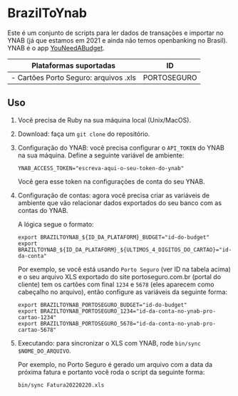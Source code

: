 # BrazilToYnab

Este é um conjunto de scripts para ler dados de transações e importar no YNAB
(já que estamos em 2021 e ainda não temos openbanking no Brasil). YNAB é o app
[YouNeedABudget](youneedabudget.com).

| Plataformas suportadas                | ID          |
|---------------------------------------|-------------|
| - Cartões Porto Seguro: arquivos .xls | PORTOSEGURO |

## Uso

1. Você precisa de Ruby na sua máquina local (Unix/MacOS).
1. Download: faça um `git clone` do repositório.
1. Configuração do YNAB: você precisa configurar o `API_TOKEN` do YNAB na sua
   máquina. Define a seguinte variável de ambiente:

   ```
   YNAB_ACCESS_TOKEN="escreva-aqui-o-seu-token-do-ynab"
   ```

   Você gera esse token na configurações de conta do seu YNAB.

1. Configuração de contas: agora você precisa criar as variáveis de ambiente que vão
   relacionar dados exportados do seu banco com as contas do YNAB.

   A lógica segue o formato:

   ```
   export BRAZILTOYNAB_${ID_DA_PLATAFORM}_BUDGET="id-do-budget"
   export BRAZILTOYNAB_${ID_DA_PLATAFORM}_${ULTIMOS_4_DIGITOS_DO_CARTAO}="id-da-conta"
   ```

   Por exemplo, se você está usando `Porto Seguro` (ver ID na tabela acima) e o
   seu arquivo XLS exportado do site portoseguro.com.br (portal do cliente) tem
   os cartões com final `1234` e `5678` (eles aparecem como cabeçalho no
   arquivo), então configure as variáveis da seguinte forma:

   ```
   export BRAZILTOYNAB_PORTOSEGURO_BUDGET="id-do-budget"
   export BRAZILTOYNAB_PORTOSEGURO_1234="id-da-conta-no-ynab-pro-cartao-1234"
   export BRAZILTOYNAB_PORTOSEGURO_5678="id-da-conta-no-ynab-pro-cartao-5678"
   ```

1. Executando: para sincronizar o XLS com YNAB, rode `bin/sync $NOME_DO_ARQUIVO`.

    Por exemplo, no Porto Seguro é gerado um arquivo com a data da próxima
    fatura e portanto você roda o script da seguinte forma:

    ```
    bin/sync Fatura20220220.xls
    ```


